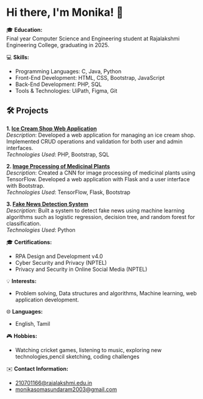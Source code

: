 # Hi there, I'm Monika! 👋

🎓 **Education:**  
Final year Computer Science and Engineering student at Rajalakshmi Engineering College, graduating in 2025.

💻 **Skills:**  
- Programming Languages: C, Java, Python
- Front-End Development: HTML, CSS, Bootstrap, JavaScript
- Back-End Development: PHP, SQL
- Tools & Technologies: UiPath, Figma, Git
  
## 🛠️ Projects

**1. [Ice Cream Shop Web Application](#)**  
*Description*: Developed a web application for managing an ice cream shop. Implemented CRUD operations and validation for both user and admin interfaces.  
*Technologies Used*: PHP, Bootstrap, SQL

**2. [Image Processing of Medicinal Plants](#)**  
*Description*: Created a CNN for image processing of medicinal plants using TensorFlow. Developed a web application with Flask and a user interface with Bootstrap.  
*Technologies Used*: TensorFlow, Flask, Bootstrap

**3. [Fake News Detection System](#)**  
*Description*: Built a system to detect fake news using machine learning algorithms such as logistic regression, decision tree, and random forest for classification.  
*Technologies Used*: Python


🎓 **Certifications:**  
- RPA Design and Development v4.0
- Cyber Security and Privacy (NPTEL)
- Privacy and Security in Online Social Media (NPTEL)

💡 **Interests:**  
- Problem solving, Data structures and algorithms, Machine learning, web application development.

🌐 **Languages:**  
- English, Tamil

🎮 **Hobbies:**  
- Watching cricket games, listening to music, exploring new technologies,pencil sketching, coding challenges

✉️ **Contact Information:**  
- 210701166@rajalakshmi.edu.in 
- monikasomasundaram2003@gmail.com
